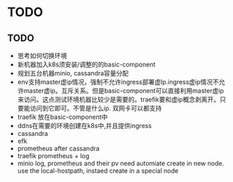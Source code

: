 
# TODO

## TODO

* 思考如何切换环境
* 新机器加入k8s须安装/调整的的basic-component
* 规划五台机器minio, cassandra容量分配
* env支持master虚ip情况，强制不允许ingress部署虚Ip.ingress虚ip情况不允许master虚ip。互斥关系。但是basic-component可以直接利用master虚ip来访问。这点测试环境机器比较少是需要的。traefik要和虚ip概念剥离开。只要能访问到它即可。不管是什么ip.
  双网卡可以都支持
* traefik 放在basic-component中
* ddns在需要的环境创建在k8s中,并且提供ingress
* cassandra
* efk
* prometheus after cassandra
* traefik prometheus + log
* minio log, prometheus and their pv need automiate create in new node. use the local-hostpath, instaed create in a special node
